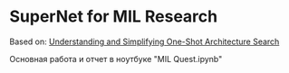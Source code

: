 # SuperNet for MIL Research

Based on: [Understanding and Simplifying One-Shot Architecture Search](http://proceedings.mlr.press/v80/bender18a/bender18a.pdf)

Основная работа и отчет в ноутбуке "MIL Quest.ipynb"